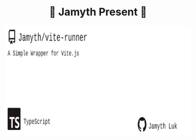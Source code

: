 <!-- built at 3/11/2023, 2:11:32 PM -->
<h1 align="center">
🎉 Jamyth Present 🎉
</h1>
<p align="center">
    <a href="https://github.com/Jamyth/vite-runner">
        <img width="1000" height="300" src="./readme.svg" />
    </a>
</p>